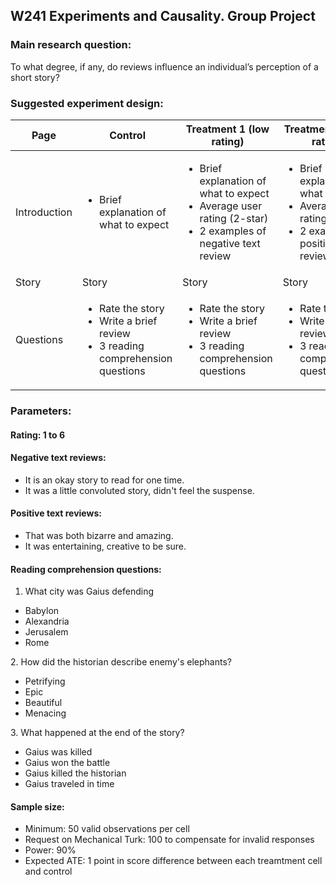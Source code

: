 ## W241 Experiments and Causality. Group Project

### Main research question:

To what degree, if any, do reviews influence an individual’s perception of a short story?


### Suggested experiment design:


| Page         | Control                               | Treatment 1 (low rating)              | Treatment 2 (high rating)             |
|--------------|---------------------------------------|---------------------------------------|---------------------------------------|
| Introduction | <ul><li>Brief explanation of what to expect</li></ul> | <ul><li>Brief explanation of what to expect</li><li>Average user rating (2-star)</li><li>2 examples of negative text review</li></ul> | <ul><li>Brief explanation of what to expect</li><li>Average user rating (5-star)</li><li>2 examples of positive text review</li></ul> |
| Story        | Story | Story | Story |
| Questions    | <ul><li>Rate the story</li><li>Write a brief review</li><li>3 reading comprehension questions</li></ul>| <ul><li>Rate the story</li><li>Write a brief review</li><li>3 reading comprehension questions</li></ul> | <ul><li>Rate the story</li><li>Write a brief review</li><li>3 reading comprehension questions</li></ul> |


### Parameters:

#### Rating: 1 to 6

#### Negative text reviews:

 <ul><li>It is an okay story to read for one time. </li><li>It was a little convoluted story, didn't feel the suspense. </li></ul>

#### Positive text reviews:

<ul><li>That was both bizarre and amazing. </li><li>It was entertaining, creative to be sure. </li></ul>

#### Reading comprehension questions:

  1. What city was Gaius defending
 <ul><li>Babylon</li><li>Alexandria</li><li>Jerusalem</li><li>Rome</li></ul>
  2. How did the historian describe enemy's elephants?
 <ul><li>Petrifying</li><li>Epic</li><li>Beautiful</li><li>Menacing</li></ul>
  3. What happened at the end of the story?
 <ul><li>Gaius was killed</li><li>Gaius won the battle</li><li>Gaius killed the historian</li><li>Gaius traveled in time</li></ul>

#### Sample size:

 - Minimum: 50 valid observations per cell
 - Request on Mechanical Turk: 100 to compensate for invalid responses
 - Power: 90%
 - Expected ATE: 1 point in score difference between each treamtment cell and control
